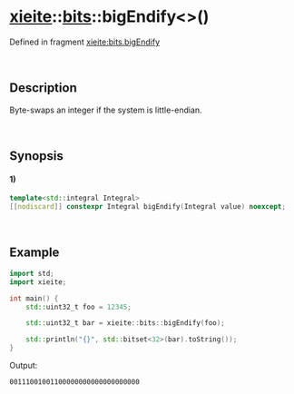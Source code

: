 # [xieite](../../xieite.md)\:\:[bits](../../bits.md)\:\:bigEndify\<\>\(\)
Defined in fragment [xieite:bits.bigEndify](../../../src/bits/big_endify.cpp)

&nbsp;

## Description
Byte-swaps an integer if the system is little-endian.

&nbsp;

## Synopsis
#### 1)
```cpp
template<std::integral Integral>
[[nodiscard]] constexpr Integral bigEndify(Integral value) noexcept;
```

&nbsp;

## Example
```cpp
import std;
import xieite;

int main() {
    std::uint32_t foo = 12345;

    std::uint32_t bar = xieite::bits::bigEndify(foo);

    std::println("{}", std::bitset<32>(bar).toString());
}
```
Output:
```
00111001001100000000000000000000
```
